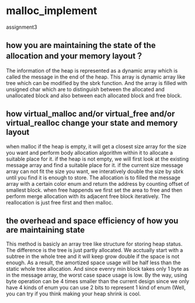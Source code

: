 # malloc_implement
assignment3
## how you are maintaining the state of the allocation and your memory layout？
The information of the heap is represented as a dynamic array which is called the message in the end of the heap. This array is dynamic array like tree which can be modified by the sbrk function.
And the array is filled with unsigned char which are to distinguish between the allocated and unallocated block and also between each allocated block and free block.

## how virtual_malloc and/or virtual_free and/or virtual_realloc change your state and memory layout
when malloc if the heap is empty, it will get a closest size array for the size you want and perform body allocation algorithm within it to allocate a suitable place for it. if the
heap is not empty, we will first look at the existing message array and find a suitable place for it. if the current size message array can not fit the size you want, we interatively double the
size by sbrk until you find it is enough to store. The allocation is to filled the message array with a certain color enum and return the address by counting offset of smallest block.
when free happends we first set the area to free and then perform merge allocation with its adjacent free block iteratively. 
The reallocation is just free first and then malloc.

## the overhead and space efficiency of how you are maintaining state
This method is basicly an array tree like structure for storing heap status. The difference is the tree is just partly allocated. We acctually start with a subtree in the whole tree and it will
keep grow double if the space is not enough. As a result, the amortized space usage will be half less than the static whole tree allocation. And since evenry min block takes only 1 byte as
in the message array, the worst case space usage is low. By the way, using byte operation can be 4 times smaller than the current design since we only have 4 kinds of enum you can use 2 bits to 
represent 1 kind of enum (Well, you can try if you think making your heap shrink is cool.
